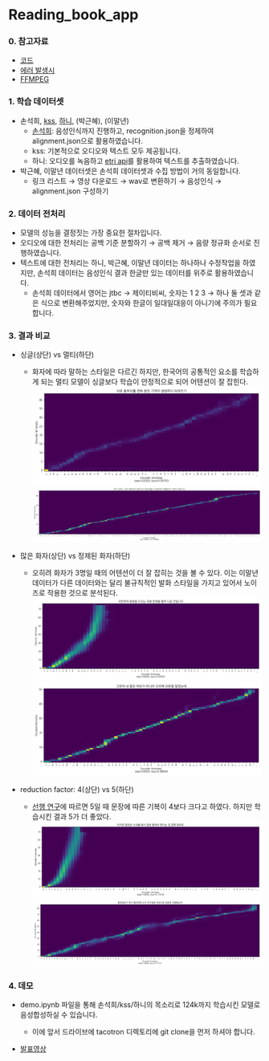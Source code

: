 # Reading_book_app

### 0. 참고자료
- [코드](https://github.com/GSByeon/multi-speaker-tacotron-tensorflow)
- [에러 발생시](https://github.com/carpedm20/multi-speaker-tacotron-tensorflow/issues)
- [FFMPEG](https://blog.naver.com/chandong83/222095346417)


### 1. 학습 데이터셋
- 손석희, [kss](https://www.kaggle.com/bryanpark/korean-single-speaker-speech-dataset), [하니](https://audioclip.naver.com/audiobooks/901DFE68BC), (박근혜), (이말년)
  - [손석희](https://github.com/GSByeon/multi-speaker-tacotron-tensorflow): 음성인식까지 진행하고, recognition.json을 정제하여 alignment.json으로 활용하였습니다.
  - kss: 기본적으로 오디오와 텍스트 모두 제공됩니다.
  - 하니: 오디오를 녹음하고 [etri api](https://aiopen.etri.re.kr/guide_recognition.php)를 활용하여 텍스트를 추출하였습니다.
- 박근혜, 이말년 데이터셋은 손석희 데이터셋과 수집 방법이 거의 동일합니다.
  - 링크 리스트 → 영상 다운로드 → wav로 변환하기 → 음성인식 → alignment.json 구성하기
  
  
### 2. 데이터 전처리
- 모델의 성능을 결정짓는 가장 중요한 절차입니다.
- 오디오에 대한 전처리는 공백 기준 분할하기 → 공백 제거 → 음량 정규화 순서로 진행하였습니다.
- 텍스트에 대한 전처리는 하니, 박근혜, 이말년 데이터는 하나하나 수정작업을 하였지만, 손석희 데이터는 음성인식 결과 한글만 있는 데이터를 위주로 활용하였습니다.
  - 손석희 데이터에서 영어는 jtbc → 제이티비씨, 숫자는 1 2 3 → 하나 둘 셋과 같은 식으로 변환해주었지만, 숫자와 한글이 일대일대응이 아니기에 주의가 필요합니다.


### 3. 결과 비교
- 싱글(상단) vs 멀티(하단)
  - 화자에 따라 말하는 스타일은 다르긴 하지만, 한국어의 공통적인 요소를 학습하게 되는 멀티 모델이 싱글보다 학습이 안정적으로 되어 어텐션이 잘 잡힌다.
![nn](./results/single.png)
![nn](./results/multi.png)

- 많은 화자(상단) vs 정제된 화자(하단)
  - 오히려 화자가 3명일 때의 어텐션이 더 잘 잡히는 것을 볼 수 있다. 이는 이말년 데이터가 다른 데이터와는 달리 불규칙적인 발화 스타일을 가지고 있어서 노이즈로 작용한 것으로 분석된다.
![nn](./results/five.png)
![nn](./results/three.png)

- reduction factor: 4(상단) vs 5(하단)
  - [선행 연구](https://www.eksss.org/archive/view_article?pid=pss-10-1-39)에 따르면 5일 때 문장에 따른 기복이 4보다 크다고 하였다. 하지만 학습시킨 결과 5가 더 좋았다.
![nn](./results/reduction4.png)
![nn](./results/reduction5.png)

### 4. 데모
- demo.ipynb 파일을 통해 손석희/kss/하니의 목소리로 124k까지 학습시킨 모델로 음성합성하실 수 있습니다.
  - 이에 앞서 드라이브에 tacotron 디렉토리에 git clone을 먼저 하셔야 합니다.
  

- [발표영상](https://www.youtube.com/watch?v=03clOvhhbF8&ab_channel=YBIGTA)
